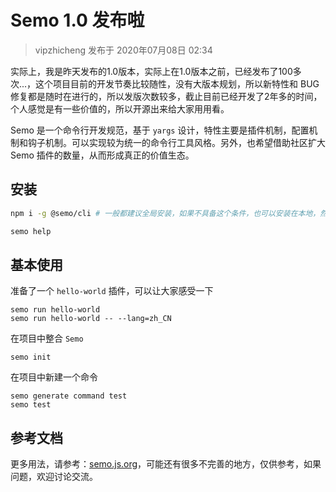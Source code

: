 # Semo 1.0 发布啦

> vipzhicheng 发布于 2020年07月08日 02:34

实际上，我是昨天发布的1.0版本，实际上在1.0版本之前，已经发布了100多次...，这个项目目前的开发节奏比较随性，没有大版本规划，所以新特性和 BUG 修复都是随时在进行的，所以发版次数较多，截止目前已经开发了2年多的时间，个人感觉是有一些价值的，所以开源出来给大家用用看。

Semo 是一个命令行开发规范，基于 `yargs` 设计，特性主要是插件机制，配置机制和钩子机制。可以实现较为统一的命令行工具风格。另外，也希望借助社区扩大 Semo 插件的数量，从而形成真正的价值生态。

## 安装

```bash
npm i -g @semo/cli # 一般都建议全局安装，如果不具备这个条件，也可以安装在本地，然后用 npx 调用

semo help
```

## 基本使用

准备了一个 `hello-world` 插件，可以让大家感受一下

```
semo run hello-world
semo run hello-world -- --lang=zh_CN
```

在项目中整合 `Semo`

```
semo init
```

在项目中新建一个命令

```
semo generate command test
semo test
```


## 参考文档

更多用法，请参考：[semo.js.org](https://semo.js.org)，可能还有很多不完善的地方，仅供参考，如果问题，欢迎讨论交流。

